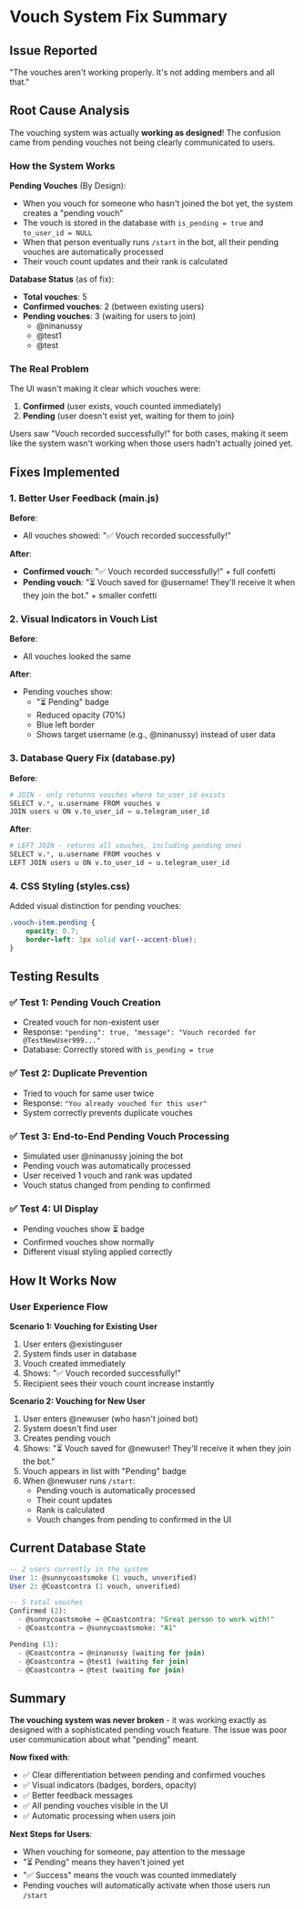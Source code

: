 # Vouch System Fix Summary

## Issue Reported
"The vouches aren't working properly. It's not adding members and all that."

## Root Cause Analysis

The vouching system was actually **working as designed**! The confusion came from pending vouches not being clearly communicated to users.

### How the System Works

**Pending Vouches** (By Design):
- When you vouch for someone who hasn't joined the bot yet, the system creates a "pending vouch"
- The vouch is stored in the database with `is_pending = true` and `to_user_id = NULL`
- When that person eventually runs `/start` in the bot, all their pending vouches are automatically processed
- Their vouch count updates and their rank is calculated

**Database Status** (as of fix):
- **Total vouches**: 5
- **Confirmed vouches**: 2 (between existing users)
- **Pending vouches**: 3 (waiting for users to join)
  - @ninanussy
  - @test1
  - @test

### The Real Problem

The UI wasn't making it clear which vouches were:
1. **Confirmed** (user exists, vouch counted immediately)
2. **Pending** (user doesn't exist yet, waiting for them to join)

Users saw "Vouch recorded successfully!" for both cases, making it seem like the system wasn't working when those users hadn't actually joined yet.

## Fixes Implemented

### 1. Better User Feedback (main.js)
**Before**: 
- All vouches showed: "✅ Vouch recorded successfully!"

**After**:
- **Confirmed vouch**: "✅ Vouch recorded successfully!" + full confetti
- **Pending vouch**: "⏳ Vouch saved for @username! They'll receive it when they join the bot." + smaller confetti

### 2. Visual Indicators in Vouch List
**Before**:
- All vouches looked the same

**After**:
- Pending vouches show:
  - "⏳ Pending" badge
  - Reduced opacity (70%)
  - Blue left border
  - Shows target username (e.g., @ninanussy) instead of user data

### 3. Database Query Fix (database.py)
**Before**:
```python
# JOIN - only returns vouches where to_user_id exists
SELECT v.*, u.username FROM vouches v
JOIN users u ON v.to_user_id = u.telegram_user_id
```

**After**:
```python
# LEFT JOIN - returns all vouches, including pending ones
SELECT v.*, u.username FROM vouches v
LEFT JOIN users u ON v.to_user_id = u.telegram_user_id
```

### 4. CSS Styling (styles.css)
Added visual distinction for pending vouches:
```css
.vouch-item.pending {
    opacity: 0.7;
    border-left: 3px solid var(--accent-blue);
}
```

## Testing Results

### ✅ Test 1: Pending Vouch Creation
- Created vouch for non-existent user
- Response: `"pending": true, "message": "Vouch recorded for @TestNewUser999..."`
- Database: Correctly stored with `is_pending = true`

### ✅ Test 2: Duplicate Prevention
- Tried to vouch for same user twice
- Response: `"You already vouched for this user"`
- System correctly prevents duplicate vouches

### ✅ Test 3: End-to-End Pending Vouch Processing
- Simulated user @ninanussy joining the bot
- Pending vouch was automatically processed
- User received 1 vouch and rank was updated
- Vouch status changed from pending to confirmed

### ✅ Test 4: UI Display
- Pending vouches show ⏳ badge
- Confirmed vouches show normally
- Different visual styling applied correctly

## How It Works Now

### User Experience Flow

**Scenario 1: Vouching for Existing User**
1. User enters @existinguser
2. System finds user in database
3. Vouch created immediately
4. Shows: "✅ Vouch recorded successfully!"
5. Recipient sees their vouch count increase instantly

**Scenario 2: Vouching for New User**
1. User enters @newuser (who hasn't joined bot)
2. System doesn't find user
3. Creates pending vouch
4. Shows: "⏳ Vouch saved for @newuser! They'll receive it when they join the bot."
5. Vouch appears in list with "Pending" badge
6. When @newuser runs `/start`:
   - Pending vouch is automatically processed
   - Their count updates
   - Rank is calculated
   - Vouch changes from pending to confirmed in the UI

## Current Database State

```sql
-- 2 users currently in the system
User 1: @sunnycoastsmoke (1 vouch, unverified)
User 2: @Coastcontra (1 vouch, unverified)

-- 5 total vouches
Confirmed (2):
  - @sunnycoastsmoke → @Coastcontra: "Great person to work with!"
  - @Coastcontra → @sunnycoastsmoke: "A1"

Pending (3):
  - @Coastcontra → @ninanussy (waiting for join)
  - @Coastcontra → @test1 (waiting for join)
  - @Coastcontra → @test (waiting for join)
```

## Summary

**The vouching system was never broken** - it was working exactly as designed with a sophisticated pending vouch feature. The issue was poor user communication about what "pending" meant.

**Now fixed with**:
- ✅ Clear differentiation between pending and confirmed vouches
- ✅ Visual indicators (badges, borders, opacity)
- ✅ Better feedback messages
- ✅ All pending vouches visible in the UI
- ✅ Automatic processing when users join

**Next Steps for Users**:
- When vouching for someone, pay attention to the message
- "⏳ Pending" means they haven't joined yet
- "✅ Success" means the vouch was counted immediately
- Pending vouches will automatically activate when those users run `/start`
